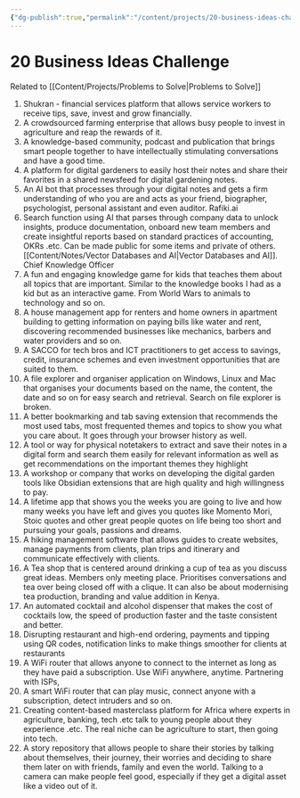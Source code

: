 ```yaml
---
{"dg-publish":true,"permalink":"/content/projects/20-business-ideas-challenge/","noteIcon":"2"}
---
```


# 20 Business Ideas Challenge

Related to [[Content/Projects/Problems to Solve\|Problems to Solve]]

1. Shukran - financial services platform that allows service workers to receive tips, save, invest and grow financially.
2. A crowdsourced farming enterprise that allows busy people to invest in agriculture and reap the rewards of it.
3. A knowledge-based community, podcast and publication that brings smart people together to have intellectually stimulating conversations and have a good time.
4. A platform for digital gardeners to easily host their notes and share their favorites in a shared newsfeed for digital gardening notes.
5. An AI bot that processes through your digital notes and gets a firm understanding of who you are and acts as your friend, biographer, psychologist, personal assistant and even auditor. Rafiki.ai
6. Search function using AI that parses through company data to unlock insights, produce documentation, onboard new team members and create insightful reports based on standard practices of accounting, OKRs .etc. Can be made public for some items and private of others. [[Content/Notes/Vector Databases and AI\|Vector Databases and AI]]. Chief Knowledge Officer
7. A fun and engaging knowledge game for kids that teaches them about all topics that are important. Similar to the knowledge books I had as a kid but as an interactive game. From World Wars to animals to technology and so on.
8. A house management app for renters and home owners in apartment building to getting information on paying bills like water and rent, discovering recommended businesses like mechanics, barbers and water providers and so on.
9. A SACCO for tech bros and ICT practitioners to get access to savings, credit, insurance schemes and even investment opportunities that are suited to them.
10. A file explorer and organiser application on Windows, Linux and Mac that organises your documents based on the name, the content, the date and so on for easy search and retrieval. Search on file explorer is broken.
11. A better bookmarking and tab saving extension that recommends the most used tabs, most frequented themes and topics to show you what you care about. It goes through your browser history as well.
12. A tool or way for physical notetakers to extract and save their notes in a digital form and search them easily for relevant information as well as get recommendations on the important themes they highlight
13. A workshop or company that works on developing the digital garden tools like Obsidian extensions that are high quality and high willingness to pay.
14. A lifetime app that shows you the weeks you are going to live and how many weeks you have left and gives you quotes like Momento Mori, Stoic quotes and other great people quotes on life being too short and pursuing your goals, passions and dreams.
15. A hiking management software that allows guides to create websites, manage payments from clients, plan trips and itinerary and communicate effectively with clients.
16. A Tea shop that is centered around drinking a cup of tea as you discuss great ideas. Members only meeting place. Prioritises conversations and tea over being closed off with a clique. It can also be about modernising tea production, branding and value addition in Kenya.
17. An automated cocktail and alcohol dispenser that makes the cost of cocktails low, the speed of production faster and the taste consistent and better.
18. Disrupting restaurant and high-end ordering, payments and tipping using QR codes, notification links to make things smoother for clients at restaurants
19. A WiFi router that allows anyone to connect to the internet as long as they have paid a subscription. Use WiFi anywhere, anytime. Partnering with ISPs, 
20. A smart WiFi router that can play music, connect anyone with a subscription, detect intruders and so on.
21. Creating content-based masterclass platform for Africa where experts in agriculture, banking, tech .etc talk to young people about they experience .etc. The real niche can be agriculture to start, then going into tech.
22. A story repository that allows people to share their stories by talking about themselves, their journey, their worries and deciding to share them later on with friends, family and even the world. Talking to a camera can make people feel good, especially if they get a digital asset like a video out of it.